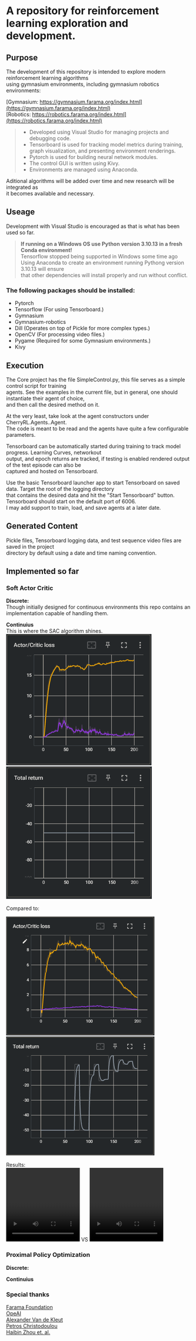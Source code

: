 # A repository for reinforcement learning exploration and development.  
  
## Purpose  
The development of this repository is intended to explore modern reinforcement learning algorithms  
using gymnasium environments, including gymnasium robotics environments:  
  
[Gymnasium: https://gymnasium.farama.org/index.html](https://gymnasium.farama.org/index.html)  
[Robotics: https://robotics.farama.org/index.html](https://robotics.farama.org/index.html)  
  
> - Developed using Visual Studio for managing projects and debugging code.  
> - Tensorboard is used for tracking model metrics during training,  
> graph visualization, and presenting environment renderings.  
> - Pytorch is used for building neural network modules.  
> - The control GUI is written using Kivy.  
> - Environments are managed using Anaconda.  
  
Aditional algorithms will be added over time and new research will be integrated as  
it becomes available and necessary.  
  
## Useage  
  
Development with Visual Studio is encouraged as that is what has been used so far.  
> **If running on a Windows OS use Python version 3.10.13 in a fresh Conda environment!**  
> Tensorflow stopped being supported in Windows some time ago  
> Using Anaconda to create an environment running Pythong version 3.10.13 will ensure  
> that other dependencies will install properly and run without conflict.  
  
### The following packages should be installed:  
 - Pytorch  
 - Tensorflow (For using Tensorboard.)  
 - Gymnasium  
 - Gymnasium-robotics  
 - Dill  (Operates on top of Pickle for more complex types.)  
 - OpenCV (For processing video files.)  
 - Pygame (Required for some Gymnasium environments.)  
 - Kivy  
  
## Execution  
  
The Core project has the file SimpleControl.py, this file serves as a simple control script for training  
agents. See the examples in the current file, but in general, one should instantiate their agent of choice,  
and then call the desired method on it.  
  
At the very least, take look at the agent constructors under CherryRL.Agents.<AgentOfChoice>.Agent.  
The code is meant to be read and the agents have quite a few configurable parameters.

Tensorboard can be automatically started during training to track model progress. Learning Curves, networkout  
output, and epoch returns are tracked, if testing is enabled rendered output of the test episode can also be  
captured and hosted on Tensorboard.  
  
Use the basic Tensorboard launcher app to start Tensorboard on saved data. Target the root of the logging directory  
that contains the desired data and hit the "Start Tensorboard" button. Tensorboard should start on the default port of 6006.  
I may add support to train, load, and save agents at a later date.  
  
## Generated Content  
  
Pickle files, Tensorboard logging data, and test sequence video files are saved in the project  
directory by default using a date and time naming convention.  
  
## Implemented so far  
  
### Soft Actor Critic  
**Discrete:**  
Though initially designed for continuous environments this repo contains an implementation capable of handling them.  

**Continuius**  
This is where the SAC algorithm shines.  
![Learning curve without HER](https://github.com/laughlin-joseph/ProjectAssets/blob/master/FPP_SAC_NO_HER/SACSparseNoHerNoLearn.PNG?raw=true) 
![Reward without HER](https://github.com/laughlin-joseph/ProjectAssets/blob/master/FPP_SAC_NO_HER/SACNoHERRew.PNG?raw=true)  
  
Compared to:  
  
![Learning curve with HER](https://github.com/laughlin-joseph/ProjectAssets/blob/master/FPP_SAC_CONT_SPARSE/FPP_20_Epc_LC_HER_SPARSE.PNG?raw=true)
![Reward with HER](https://github.com/laughlin-joseph/ProjectAssets/blob/master/FPP_SAC_CONT_SPARSE/FPPReward.PNG?raw=true)  

Results:  
<video width="200px" height="200px" controls> 
    <source alt="FPP Performance without HER" src="https://github.com/laughlin-joseph/ProjectAssets/blob/master/FPP_SAC_NO_HER/Struggle.gif" type="video/gif">     
</video>
VS
<video width="200px" height="200px" controls> 
    <source alt="FPP Performance with HER" src="https://github.com/laughlin-joseph/ProjectAssets/blob/master/FPP_SAC_CONT_SPARSE/Working.gif" type="video/gif">     
</video>  

  
### Proximal Policy Optimization  
**Discrete:**  
  
**Continuius**  
  
### Special thanks  
[Farama Foundation](https://farama.org/)  
[OpeAI](https://github.com/openai)  
[Alexander Van de Kleut](https://github.com/avandekleut)  
[Petros Christodoulou](https://github.com/p-christ)  
[Haibin Zhou et. al.](https://github.com/coldsummerday)  
